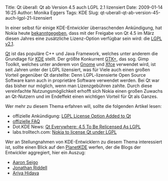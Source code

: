 Title: Qt überall: Qt ab Version 4.5 auch LGPL 2.1 lizensiert
Date: 2009-01-14 16:25
Author: Monika Eggers
Tags: KDE
Slug: qt-uberall-qt-ab-version-45-auch-lgpl-21-lizensiert

In einer selbst für einige KDE-Entwickler überraschenden Ankündigung,
hat Nokia heute
[bekanntgegeben](http://www.qtsoftware.com/about/news/lgpl-license-option-added-to-qt "http://www.qtsoftware.com/about/news/lgpl-license-option-added-to-qt"), dass mit der Freigabe von Qt 4.5 im März diesen Jahres eine
zusätzliche Lizenz-Option verfügbar sein wird: die [LGPL
v2.1](http://www.gnu.de/documents/lgpl-2.1.de.html "http://www.gnu.de/documents/lgpl-2.1.de.html").

[Qt](http://qtsoftware.com/ "http://qtsoftware.com")
ist das populäre C++ und Java Framework, welches unter anderem die
Grundlage für [KDE](http://kde.org/ "http://kde.org")
stellt. Der größte Konkurrent
[GTK+](http://gtk.org/ "http://gtk.org"), das sog. Gimp
Toolkit, welches unter anderem von
[Gnome](http://gnome.org/ "http://gnome.org") und
[Xfce](http://xfce.org/ "http://xfce.org") verwendet
wird, ist seit Jahren unter der LGPL lizensiert, was für Viele auch
einen großen Vorteil gegenüber Qt darstellte: Denn LGPL-lizensierte Open
Source Software kann auch in proprietäre Software verwendet werden. Bei
Qt war das bisher nur möglich, wenn man Lizenzgebühren zahlte. Durch
diese vereinfachte Nutzungsmöglichkeit erhofft sich Nokia einen großen
Zuwachs an Qt-Nutzern und im Endeffekt einen wichtigen Vorteil für Qt
als Ganzes.

Wer mehr zu diesem Thema erfahren will, sollte die folgenden Artikel
lesen:

-   offizielle Ankündigung: [LGPL License Option Added to
    Qt](http://www.qtsoftware.com/about/news/lgpl-license-option-added-to-qt "http://www.qtsoftware.com/about/news/lgpl-license-option-added-to-qt")
-   [offizielle
    FAQ](http://www.qtsoftware.com/about/licensing/frequently-asked-questions "http://www.qtsoftware.com/about/licensing/frequently-asked-questions")
-   Dot.KDE News: [Qt Everywhere: 4.5 To Be Relicensed As
    LGPL](http://dot.kde.org/1231920504/ "http://dot.kde.org/1231920504/")
-   labs.trolltech.com: [Nokia to license Qt under
    LGPL](http://labs.trolltech.com/blogs/2009/01/14/nokia-to-license-qt-under-lgpl/ "http://labs.trolltech.com/blogs/2009/01/14/nokia-to-license-qt-under-lgpl/")

Wer an Stellungnahmen von KDE-Entwicklern zu diesem Thema interessiert
ist, sollte einen Blick auf den
[PlanetKDE](http://planetkde.org/ "http://planetkde.org") werfen, der die Blogs der Entwickler aggregiert, hier ein Auszug:

-   [Aaron
    Seigo](http://aseigo.blogspot.com/2009/01/qt-goes-lgpl.html "http://aseigo.blogspot.com/2009/01/qt-goes-lgpl.html")
-   [Jonathan
    Riddell](http://www.kdedevelopers.org/node/3830 "http://www.kdedevelopers.org/node/3830")
-   [Ariya
    Hidaya](http://ariya.blogspot.com/2009/01/lima-golf-papa-lima.html "http://ariya.blogspot.com/2009/01/lima-golf-papa-lima.html")

